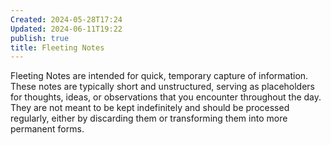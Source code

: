 ```yaml
---
Created: 2024-05-28T17:24
Updated: 2024-06-11T19:22
publish: true
title: Fleeting Notes
---
```

Fleeting Notes are intended for quick, temporary capture of information. These notes are typically short and unstructured, serving as placeholders for thoughts, ideas, or observations that you encounter throughout the day. They are not meant to be kept indefinitely and should be processed regularly, either by discarding them or transforming them into more permanent forms.